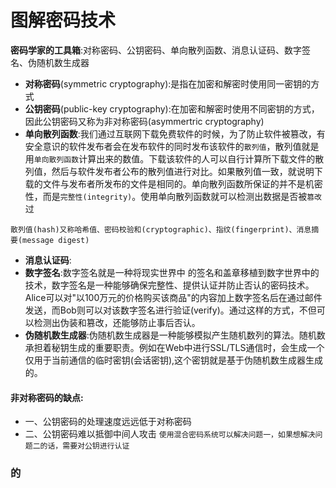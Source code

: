 # 图解密码技术

**密码学家的工具箱**:对称密码、公钥密码、单向散列函数、消息认证码、数字签名、伪随机数生成器

* **对称密码**(symmetric cryptography):是指在加密和解密时使用同一密钥的方式
* **公钥密码**(public-key cryptography):在加密和解密时使用不同密钥的方式，因此公钥密码又称为非对称密码(asymmertric cryptography)
* **单向散列函数**:我们通过互联网下载免费软件的时候，为了防止软件被篡改，有安全意识的软件发布者会在发布软件的同时发布该软件的`散列值`，散列值就是用`单向散列函数`计算出来的数值。下载该软件的人可以自行计算所下载文件的散列值，然后与软件发布者公布的散列值进行对比。如果散列值一致，就说明下载的文件与发布者所发布的文件是相同的。单向散列函数所保证的并不是机密性，而是`完整性(integrity)`。使用单向散列函数就可以检测出数据是否被`篡改`过

`散列值(hash)又称哈希值、密码校验和(cryptographic)、指纹(fingerprint)、消息摘要(message digest)`

* **消息认证码**:
* **数字签名**:数字签名就是一种将现实世界中 的签名和盖章移植到数字世界中的技术，数字签名是一种能够确保完整性、提供认证并防止否认的密码技术。Alice可以对"以100万元的价格购买该商品"的内容加上数字签名后在通过邮件发送，而Bob则可以对该数字签名进行验证(verify)。通过这样的方式，不但可以检测出伪装和篡改，还能够防止事后否认。
* **伪随机数生成器**:伪随机数生成器是一种能够模拟产生随机数列的算法。随机数承担着秘钥生成的重要职责。例如在Web中进行SSL/TLS通信时，会生成一个仅用于当前通信的临时密钥(会话密钥),这个密钥就是基于伪随机数生成器生成的。

#### 非对称密码的缺点:

* 一、公钥密码的处理速度远远低于对称密码
* 二、公钥密码难以抵御中间人攻击
`使用混合密码系统可以解决问题一，如果想解决问题二的话，需要对公钥进行认证`



### 的


